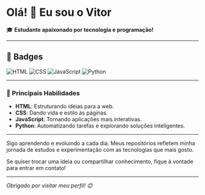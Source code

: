 # Olá! 👋 Eu sou o Vitor

🎓 **Estudante apaixonado por tecnologia e programação!**

---

## 🏅 Badges

<!-- Exemplos de badges, personalize como quiser! -->
![HTML](https://img.shields.io/badge/HTML5-E34F26?style=for-the-badge&logo=html5&logoColor=white)
![CSS](https://img.shields.io/badge/CSS3-1572B6?style=for-the-badge&logo=css3&logoColor=white)
![JavaScript](https://img.shields.io/badge/JavaScript-F7DF1E?style=for-the-badge&logo=javascript&logoColor=black)
![Python](https://img.shields.io/badge/Python-3776AB?style=for-the-badge&logo=python&logoColor=white)

---

### 🚀 Principais Habilidades

- **HTML**: Estruturando ideias para a web.
- **CSS**: Dando vida e estilo às páginas.
- **JavaScript**: Tornando aplicações mais interativas.
- **Python**: Automatizando tarefas e explorando soluções inteligentes.

---

Sigo aprendendo e evoluindo a cada dia. Meus repositórios refletem minha jornada de estudos e experimentação com as tecnologias que mais gosto.

Se quiser trocar uma ideia ou compartilhar conhecimento, fique à vontade para entrar em contato!

---

*Obrigado por visitar meu perfil! 😊*